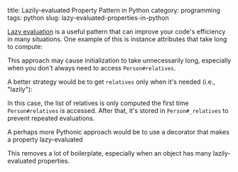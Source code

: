title: Lazily-evaluated Property Pattern in Python
category: programming
tags: python
slug: lazy-evaluated-properties-in-python

[Lazy evaluation](https://en.wikipedia.org/wiki/Lazy_evaluation) is a useful pattern that can improve your code's efficiency in many situations. One example of this is instance attributes that take long to compute:

<script src="https://gist.github.com/sloria/5895397.js"> </script>

This approach may cause initialization to take unnecessarily long, especially when you don't always need to access `Person#relatives`.

A better strategy would be to get `relatives` only when it's needed (i.e., "lazily"):

<script src="https://gist.github.com/sloria/5895446.js"> </script>

In this case, the list of relatives is only computed the first time `Person#relatives` is accessed. After
that, it's stored in `Person#_relatives` to prevent repeated evaluations.

A perhaps more Pythonic approach would be to use a decorator that makes a property lazy-evaluated

<script src="https://gist.github.com/sloria/5895501.js"> </script>

This removes a lot of boilerplate, especially when an object has many lazily-evaluated properties.
